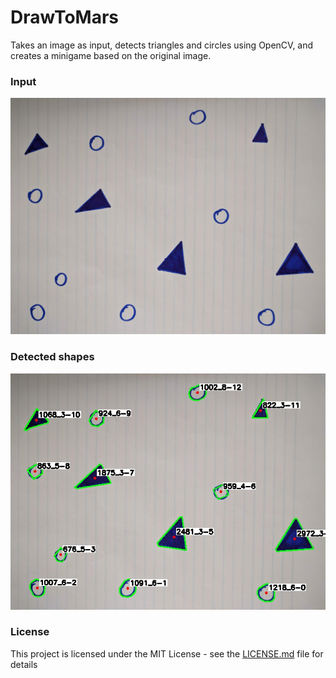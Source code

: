 # DrawToMars
Takes an image as input, detects triangles and circles using OpenCV, and creates a minigame based on the original image.
### Input
![](https://raw.githubusercontent.com/LedioTerolli/DrawToMars/master/images/p15.jpg)
### Detected shapes
![](https://raw.githubusercontent.com/LedioTerolli/DrawToMars/master/detection_output.jpg)
### License
This project is licensed under the MIT License - see the [LICENSE.md](LICENSE.md) file for details

